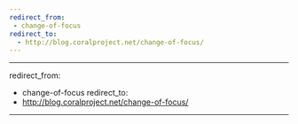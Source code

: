 ```yaml
---
redirect_from:
 - change-of-focus
redirect_to: 
  - http://blog.coralproject.net/change-of-focus/
---
```

---
redirect_from:
  - change-of-focus
redirect_to:
  - http://blog.coralproject.net/change-of-focus/
---
